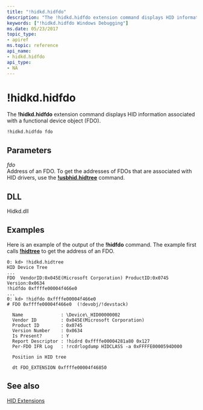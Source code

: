 ```yaml
---
title: "!hidkd.hidfdo"
description: "The !hidkd.hidfdo extension command displays HID information associated with a functional device object (FDO)."
keywords: ["!hidkd.hidfdo Windows Debugging"]
ms.date: 05/23/2017
topic_type:
- apiref
ms.topic: reference
api_name:
- hidkd.hidfdo
api_type:
- NA
---
```


# !hidkd.hidfdo


The **!hidkd.hidfdo** extension command displays HID information associated with a functional device object (FDO).

```dbgcmd
!hidkd.hidfdo fdo
```

## Parameters


<span id="_______fdo______"></span><span id="_______FDO______"></span> *fdo*   
Address of an FDO. To get the addresses of FDOs that are associated with HID drivers, use the [**!usbhid.hidtree**](-hidkd-hidtree.md) command.

## DLL

Hidkd.dll

## Examples

Here is an example of the output of the **!hidfdo** command. The example first calls [**!hidtree**](-hidkd-hidtree.md) to get the address of an FDO.

```dbgcmd
0: kd> !hidkd.hidtree
HID Device Tree
...
FDO  VendorID:0x045E(Microsoft Corporation) ProductID:0x0745 Version:0x0634
!hidfdo 0xffffe00004f466e0
...
0: kd> !hidfdo 0xffffe00004f466e0
# FDO 0xffffe00004f466e0  (!devobj/!devstack)

  Name              : \Device\_HID00000002
  Vendor ID         : 0x045E(Microsoft Corporation)
  Product ID        : 0x0745
  Version Number    : 0x0634
  Is Present?       : Y
  Report Descriptor : !hidrd 0xffffe00004281a80 0x127
  Per-FDO IFR Log   : !rcdrlogdump HIDCLASS -a 0xFFFFE0000594D000

  Position in HID tree

  dt FDO_EXTENSION 0xffffe00004f46850
```

## See also

[HID Extensions](hid-extensions.md)
